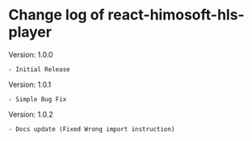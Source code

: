 # Change log of react-himosoft-hls-player

Version: 1.0.0

    - Initial Release

Version: 1.0.1

    - Simple Bug Fix

Version: 1.0.2

    - Docs update (Fixed Wrong import instruction)